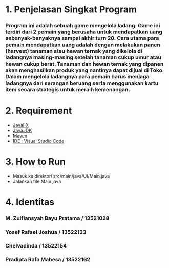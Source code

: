 # 1. Penjelasan Singkat Program 
### Program ini adalah sebuah game mengelola ladang. Game ini terdiri dari 2 pemain yang berusaha untuk mendapatkan uang sebanyak-banyaknya sampai akhir turn 20. Cara utama para pemain mendapatkan uang adalah dengan melakukan panen (harvest) tanaman atau hewan ternak yang dikelola di ladangnya masing-masing setelah tanaman cukup umur atau hewan cukup berat. Tanaman dan hewan ternak yang dipanen akan menghasilkan produk yang nantinya dapat dijual di Toko. Dalam mengelola ladangnya para pemain harus menjaga ladangnya dari serangan beruang serta menggunakan kartu item secara strategis untuk meraih kemenangan. 

# 2. Requirement 
* [JavaFX](https://gluonhq.com/products/javafx/)
* [JavaJDK](https://jdk.java.net/22/)
* [Maven](https://maven.apache.org/download.cgi)
* [IDE : Visual Studio Code](https://code.visualstudio.com/download)

# 3. How to Run 
* Masuk ke direktori src/main/java/UI/Main.java
* Jalankan file Main.java

# 4. Identitas
### M. Zulfiansyah Bayu Pratama / 13521028
### Yosef Rafael Joshua / 13522133 
### Chelvadinda / 13522154 
### Pradipta Rafa Mahesa / 13522162

